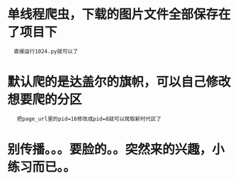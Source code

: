 # 单线程爬虫，下载的图片文件全部保存在了项目下
 ```bash
   直接运行1024.py就可以了
```
# 默认爬的是达盖尔的旗帜，可以自己修改想要爬的分区

```bash
   把page_url里的pid=16修改成pid=8就可以爬取新时代区了
```
   
# 别传播。。。要脸的。。突然来的兴趣，小练习而已。。   
